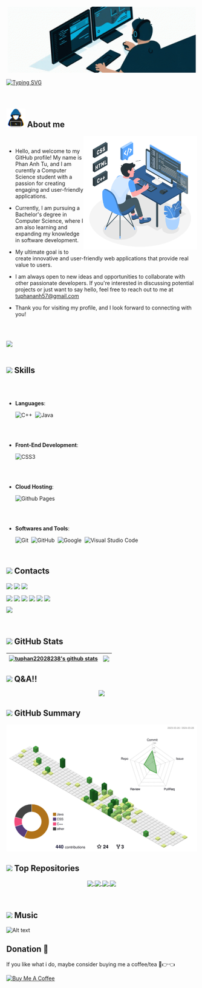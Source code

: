 <p align="center">
    <img src="./assets/coding.gif">
</p>


[![Typing SVG](https://readme-typing-svg.demolab.com?font=Press+Start+2P&size=30&pause=1000&color=23F7EB&center=true&vCenter=true&width=1200&height=200&lines=Hello+everyone+!!;My+name+is+Phan+Anh+Tu...;I'm+a+Computer+Science+student;+at+UET+-+VNU+%E2%9D%A4%EF%B8%8F;Welcome+to+my+Github+profile+%F0%9F%98%8A)](https://git.io/typing-svg)

<br>



	
## <picture><img src = "https://github.com/0xAbdulKhalid/0xAbdulKhalid/raw/main/assets/mdImages/about_me.gif" width = 50px></picture> **About me**

<picture>
  <source media="(max-width: 767px)" srcset="">
  <img align="right" alt="" src="./assets/mdImages/programming.svg" width=300px>
</picture>

<br>


- Hello, and welcome to my GitHub profile! My name is Phan Anh Tu, and I am curently a Computer Science student with a passion for creating engaging and user-friendly applications. 

- Currently, I am pursuing a Bachelor's degree in Computer Science, where I am also learning and expanding my knowledge in software development.

- My ultimate goal is to create innovative and user-friendly web applications that provide real value to users.

- I am always open to new ideas and opportunities to collaborate with other passionate developers. If you're interested in discussing potential projects or just want to say hello, feel free to reach out to me at <a href="mailto:tuphananh57@gmail.com">tuphananh57@gmail.com</a>

- Thank you for visiting my profile, and I look forward to connecting with you!

<br><br>

<img src="https://user-images.githubusercontent.com/73097560/115834477-dbab4500-a447-11eb-908a-139a6edaec5c.gif"><br><br>



## <picture><img src = "https://media2.giphy.com/media/QssGEmpkyEOhBCb7e1/giphy.gif?cid=ecf05e47a0n3gi1bfqntqmob8g9aid1oyj2wr3ds3mg700bl&rid=giphy.gif" width = 50px></picture> **Skills**
<br>

<br>

<p align="center">

- **Languages**:

    ![C++](https://img.shields.io/badge/C%2B%2B-blue?style=for-the-badge&logo=C%2B%2B)&nbsp;
    ![Java](https://img.shields.io/badge/Java-orange?style=for-the-badge&logo=Java)&nbsp;

<br>

<br>   
    
- **Front-End Development**:

   ![CSS3](https://img.shields.io/badge/CSS%20-%231572B6.svg?style=for-the-badge&logo=css3&logoColor=white)&nbsp;

<br>

<br>

- **Cloud Hosting**:

    ![Github Pages](https://img.shields.io/badge/GitHub%20Pages-%23327FC7.svg?style=for-the-badge&logo=github&logoColor=white)
    
<br>

<br>

- **Softwares and Tools**:

    ![Git](https://img.shields.io/badge/git-%23F05033.svg?style=for-the-badge&logo=git&logoColor=white)&nbsp;
    ![GitHub](https://img.shields.io/badge/github-%23121011.svg?style=for-the-badge&logo=github&logoColor=white)&nbsp;
    ![Google](https://img.shields.io/badge/google-%234285F4.svg?style=for-the-badge&logo=google&logoColor=white)&nbsp;
    ![Visual Studio Code](https://img.shields.io/badge/VS%20Code-0078d7.svg?style=for-the-badge&logo=visual-studio-code&logoColor=white)&nbsp;

<br>




## <picture><img src = "https://github.com/tuphan22028238/tuphan22028238/assets/124888378/daa86a30-418e-4728-90dc-64b50a1fe1dd" width = 50px></picture> **Contacts**

<p align="center">


<a href="https://github.com/tuphan22028238" target="blank"><img align="center" src="https://img.shields.io/badge/Phan_Anh_Tu-black?logo=github&logoColor=white" /></a>
<a href="https://www.hackerrank.com/tuph4031" target="blank"><img align="center" src="https://img.shields.io/badge/Phan_Anh_Tu-006400?style=flat-square&logo=hackerrank&logoColor=white" /></a>
<a href="https://mail.google.com/" target="blank"><img align="center" src="https://img.shields.io/badge/Phan_Anh_Tu-red?style=flat-square&logo=gmail&logoColor=white" /></a>

<a href="https://fb.com/pat.314" target="blank"><img align="center" src="https://img.shields.io/badge/Phan_Anh_Tu-4267b2?style=flat-square&logo=facebook&logoColor=white" /></a>
<a href="https://www.linkedin.com/in/tú-phan-05848426a/" target="blank"><img align="center" src="https://img.shields.io/badge/Phan_Anh_Tu-blue?style=flat-square&logo=linkedin&logoColor=white" /></a>
<a href="https://m.me/pat.314" target="blank"><img align="center" src="https://img.shields.io/badge/Phan_Anh_Tu-purple?style=flat-square&logo=messenger&logoColor=white" /></a>
<a href="https://www.instagram.com/____tuphan____/" target="blank"><img align="center" src="https://img.shields.io/badge/Phan_Anh_Tu-BC2A8D?style=flat-square&logo=instagram&logoColor=white" /></a>
<a href="https://chat.zalo.me/" target="blank"><img align="center" src="https://img.shields.io/badge/Phan_Tu-0A68FE?style=flat-square&logo=zalo&logoColor=white" /></a>
<a href="https://discord.com/#7595" target="blank"><img align="center" src="https://img.shields.io/badge/atp.457314-436EEE?style=flat-square&logo=discord&logoColor=white" /></a>

![](https://komarev.com/ghpvc/?username=tuphan22028238&style=flat-square)

<br>


## <picture><img src = "https://github.com/tuphan22028238/tuphan22028238/assets/124888378/ab5c45f6-24b5-4fe7-8cf9-cfc7e7cfdd09" width = 50px></picture> **GitHub Stats**

<div align="center">
  
| <a href="https://github.com/tuphan22028238?tab=repositories"><img align="center" src="http://github-profile-summary-cards.vercel.app/api/cards/repos-per-language?username=tuphan22028238&theme=2077" alt="tuphan22028238's github stats" /></a> | <a href="https://github.com/tuphan22028238?tab=repositories"><img align="center" src="http://github-profile-summary-cards.vercel.app/api/cards/stats?username=tuphan22028238&theme=2077" /></a> |
| ------------- | ------------- |

</div>



## <picture><img src = "https://github.com/tuphan22028238/tuphan22028238/assets/124888378/cc6c889f-3f1e-42c0-ae51-e343a362f52a" width = 50px></picture> **Q&A!!**

<p align="center">
    <img src="https://github.com/tuphan22028238/tuphan22028238/assets/124888378/c5b7f6fd-49ad-4224-bdd2-84cde7ac165e">
</p>



## <picture><img src = "https://github.com/tuphan22028238/tuphan22028238/assets/124888378/b7460013-1959-41a7-9796-fdca7bde0994" width = 50px></picture> **GitHub Summary**

<p align="center" >
	<picture>
	  <source media="(prefers-color-scheme: dark)"  srcset="https://raw.githubusercontent.com/tuphan22028238/tuphan22028238/output-3d-contrib/night.svg" />
	  <source media="(prefers-color-scheme: light)" srcset="https://raw.githubusercontent.com/tuphan22028238/tuphan22028238/output-3d-contrib/day.svg" />
	  <img alt="github profile contributions chart"    src="https://raw.githubusercontent.com/tuphan22028238/tuphan22028238/output-3d-contrib/day.svg" />
	</picture>
</p>




## <picture><img src = "https://github.com/tuphan22028238/tuphan22028238/assets/124888378/8766ccef-c3d6-4672-b1ba-36e62d624e6d" width = 50px></picture> **Top Repositories**

<div align="center">
  
<a href="https://github.com/tuphan22028238/First_Game_SDL2">
  <img align="center" src="https://github-readme-stats.vercel.app/api/pin/?username=tuphan22028238&repo=First_Game_SDL2&show_owner=true&theme=gotham" />
</a>
<a href="https://github.com/tuphan22028238/DSA">
  <img align="center" src="https://github-readme-stats.vercel.app/api/pin/?username=tuphan22028238&repo=DSA&show_owner=true&theme=gotham" />
</a>
<a href="https://github.com/tuphan22028238/OOP_Dictionary_2023">
  <img align="center" src="https://github-readme-stats.vercel.app/api/pin/?username=tuphan22028238&repo=OOP_Dictionary_2023&show_owner=true&theme=gotham" />
</a>
<a href="https://github.com/tuphan22028238/HackerrankDatabase">
  <img align="center" src="https://github-readme-stats.vercel.app/api/pin/?username=tuphan22028238&repo=HackerrankDatabase&show_owner=true&theme=gotham" />
</a>


</div>



<br />
<br />



## <picture><img src = "https://github.com/tuphan22028238/tuphan22028238/assets/124888378/a74b00ab-30d3-4cf3-859b-c13464e6a079" width = 50px></picture> **Music**

![Alt text](https://spotify-recently-played-readme.vercel.app/api?user=21grss4u46blxnpkbsfh7a4oi&width=1000)




## Donation 🥰 
If you like what i do, maybe consider buying me a coffee/tea 🥺👉👈

<a href="https://www.buymeacoffee.com/22028238g" target="_blank"><img src="https://cdn.buymeacoffee.com/buttons/v2/default-red.png" alt="Buy Me A Coffee" width="150" ></a>

